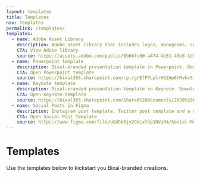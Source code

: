 ```yaml
---
layout: templates
title: Templates
nav: Templates
permalink: /templates/
templates:
  - name: Adobe Asset Library
    description: Adobe asset library that includes logos, monograms, colors and a bleed guide for using the monogram.
    CTA: View Adobe library
    source: https://assets.adobe.com/public/0b60fc60-a474-4b51-40e8-1d5e1b0af038
  - name: Powerpoint template
    description: Bixal-branded presentation template in Powerpoint. Download a copy to use for your upcoming presentations.
    CTA: Open Powerpoint template
    source: https://bixal365.sharepoint.com/:p:/g/EfPTLplrHSZAp8hMvkvS-y4BqfSoUka2Ro9kNV_vMXn_XA
  - name: Keynote template
    description: Bixal-branded presentation template in Keynote. Download a copy to use for your upcoming presentations.
    CTA: Open Keynote template
    source: https://bixal365.sharepoint.com/Shared%20Documents/2020%20Rebrand%20Templates/Presentation%20Templates/Bixal_Keynote_Template_2021.key
  - name: Social Posts in Figma
    description: Instagram post template, Twitter post template and a universal post template created in Figma along with a bleed guide on how to use the monogram. Duplicate the file to use the templates.
    CTA: Open Social Post Template
    source: https://www.figma.com/file/uSdGkDjy2OVLxlhp1NVzM4/Social-Media-Template?node-id=54%3A190
---
```


# Templates

Use the templates below to kickstart you Bixal-branded creations.